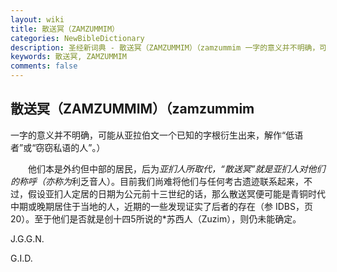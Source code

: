 ```yaml
---
layout: wiki
title: 散送冥（ZAMZUMMIM）
categories: NewBibleDictionary
description: 圣经新词典 - 散送冥（ZAMZUMMIM）（zamzummim 一字的意义并不明确，可能从亚拉伯文一个已知的字根衍生出来，解作“低语者”或“窃窃私语的人”
keywords: 散送冥, ZAMZUMMIM
comments: false
---
```


## 散送冥（ZAMZUMMIM）（zamzummim

一字的意义并不明确，可能从亚拉伯文一个已知的字根衍生出来，解作“低语者”或“窃窃私语的人”。）

　　他们本是外约但中部的居民，后为*亚扪人所取代，“散送冥”就是亚扪人对他们的称呼（亦称为*利乏音人）。目前我们尚难将他们与任何考古遗迹联系起来，不过，假设亚扪人定居的日期为公元前十三世纪的话，那么散送冥便可能是青铜时代中期或晚期居住于当地的人，近期的一些发现证实了后者的存在（参 IDBS，页20）。至于他们是否就是创十四5所说的*苏西人（Zuzim），则仍未能确定。

J.G.G.N.

G.I.D.






